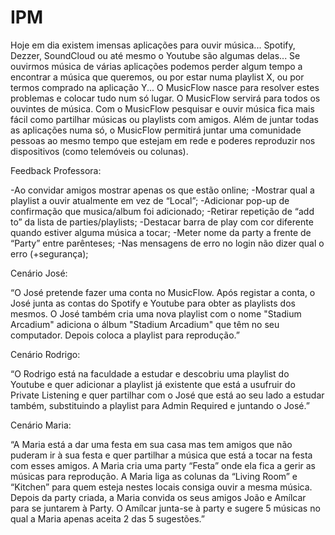 # IPM

Hoje em dia existem imensas aplicações para ouvir música... Spotify, Dezzer,
SoundCloud ou até mesmo o Youtube são algumas delas... Se ouvirmos música de várias
aplicações podemos perder algum tempo a encontrar a música que queremos, ou por estar
numa playlist X, ou por termos comprado na aplicação Y... O MusicFlow nasce para resolver
estes problemas e colocar tudo num só lugar. O MusicFlow servirá para todos os ouvintes
de música.
Com o MusicFlow pesquisar e ouvir música fica mais fácil como partilhar músicas ou
playlists com amigos. Além de juntar todas as aplicações numa só, o MusicFlow permitirá
juntar uma comunidade pessoas ao mesmo tempo que estejam em rede e poderes
reproduzir nos dispositivos (como telemóveis ou colunas).


Feedback Professora:

  -Ao convidar amigos mostrar apenas os que estão online;
  -Mostrar qual a playlist a ouvir atualmente em vez de “Local”;
  -Adicionar pop-up de confirmação que musica/album foi adicionado;
  -Retirar repetição de “add to” da lista de parties/playlists;
  -Destacar barra de play com cor diferente quando estiver alguma música a tocar;
  -Meter nome da party a frente de “Party” entre parênteses;
  -Nas mensagens de erro no login não dizer qual o erro (+segurança);

Cenário José:

  “O José pretende fazer uma conta no MusicFlow. Após registar a conta, o José junta
  as contas do Spotify e Youtube para obter as playlists dos mesmos. O José também cria
  uma nova playlist com o nome "Stadium Arcadium" adiciona o álbum "Stadium Arcadium"
  que têm no seu computador. Depois coloca a playlist para reprodução.”

Cenário Rodrigo:

  “O Rodrigo está na faculdade a estudar e descobriu uma playlist do Youtube e quer
  adicionar a playlist já existente que está a usufruir do Private Listening e quer partilhar com
  o José que está ao seu lado a estudar também, substituindo a playlist para Admin Required
  e juntando o José.”

Cenário Maria:

  “A Maria está a dar uma festa em sua casa mas tem amigos que não puderam ir à
  sua festa e quer partilhar a música que está a tocar na festa com esses amigos.
  A Maria cria uma party “Festa” onde ela fica a gerir as músicas para reprodução.
  A Maria liga as colunas da “Living Room” e “Kitchen” para quem esteja nestes locais
  consiga ouvir a mesma música.
  Depois da party criada, a Maria convida os seus amigos João e Amílcar para se
  juntarem à Party.
  O Amílcar junta-se à party e sugere 5 músicas no qual a Maria apenas aceita 2 das 5
  sugestões.”
